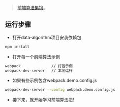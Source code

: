 > [前端算法集锦](https://github.com/miracle-git/fts/tree/master/js/data-algorithm)。

## 运行步骤
- 打开data-algorithm项目安装依赖包
```bash
npm install
```
- 打开每一个前端算法示例
```bash
webpack              // 打包示例
webpack-dev-server   // 本地运行
```
- 如果有些示例包含webpack.demo.config.js
```bash
webpack-dev-server --config webpack.demo.config.js
```
- 接下来，就开始学习前端算法把!
